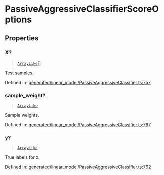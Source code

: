 # PassiveAggressiveClassifierScoreOptions

## Properties

### X?

> [`ArrayLike`](../types/ArrayLike.md)[]

Test samples.

Defined in:  [generated/linear\_model/PassiveAggressiveClassifier.ts:757](https://github.com/transitive-bullshit/scikit-learn-ts/blob/122b3c0/packages/sklearn/src/generated/linear_model/PassiveAggressiveClassifier.ts#L757)

### sample\_weight?

> [`ArrayLike`](../types/ArrayLike.md)

Sample weights.

Defined in:  [generated/linear\_model/PassiveAggressiveClassifier.ts:767](https://github.com/transitive-bullshit/scikit-learn-ts/blob/122b3c0/packages/sklearn/src/generated/linear_model/PassiveAggressiveClassifier.ts#L767)

### y?

> [`ArrayLike`](../types/ArrayLike.md)

True labels for `X`.

Defined in:  [generated/linear\_model/PassiveAggressiveClassifier.ts:762](https://github.com/transitive-bullshit/scikit-learn-ts/blob/122b3c0/packages/sklearn/src/generated/linear_model/PassiveAggressiveClassifier.ts#L762)
